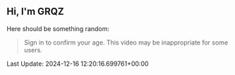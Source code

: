 ## Hi, I'm GRQZ
Here should be something random:  
> Sign in to confirm your age. This video may be inappropriate for some users.


Last Update: 2024-12-16 12:20:16.699761+00:00
